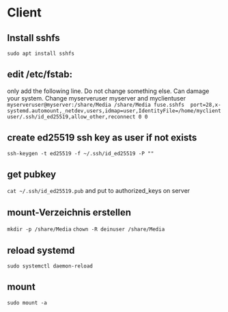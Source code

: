 # Client

## Install sshfs
`sudo apt install sshfs`

## edit /etc/fstab:
only add the following line. Do not change something else. Can damage your system. Change myserveruser myserver and myclientuser
`myserveruser@myserver:/share/Media /share/Media fuse.sshfs  port=28,x-systemd.automount,_netdev,users,idmap=user,IdentityFile=/home/myclientuser/.ssh/id_ed25519,allow_other,reconnect 0 0`

## create ed25519 ssh key as user if not exists
`ssh-keygen -t ed25519 -f ~/.ssh/id_ed25519 -P ""`

## get pubkey
`cat ~/.ssh/id_ed25519.pub`
and put to authorized_keys on server

## mount-Verzeichnis erstellen

`mkdir -p /share/Media`
`chown -R deinuser /share/Media`

## reload systemd
`sudo systemctl daemon-reload`

## mount
`sudo mount -a`

